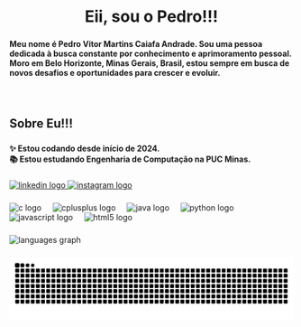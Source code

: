 <h1 align="center">Eii, sou o Pedro!!!</h1>

###

<h4 align="left">Meu nome é Pedro Vitor Martins Caiafa Andrade. Sou uma pessoa dedicada à busca constante por conhecimento e aprimoramento pessoal. <br>Moro em Belo Horizonte, Minas Gerais, Brasil, estou sempre em busca de novos desafios e oportunidades para crescer e evoluir.</h4>

###

<br clear="both">

<h2 align="left">Sobre Eu!!!</h2>

###

<h4 align="left">✨ Estou codando desde início de 2024.<br>📚 Estou estudando Engenharia de Computação na PUC Minas.</h4>

###

<div align="left">
  <a href="https://www.linkedin.com/in/pedro-vitor-caiafa-6195722b2/" target="_blank">
    <img src="https://raw.githubusercontent.com/maurodesouza/profile-readme-generator/master/src/assets/icons/social/linkedin/default.svg" width="52" height="40" alt="linkedin logo"  />
  </a>
  <a href="https://www.instagram.com/pedro0826/" target="_blank">
    <img src="https://raw.githubusercontent.com/maurodesouza/profile-readme-generator/master/src/assets/icons/social/instagram/default.svg" width="52" height="40" alt="instagram logo"  />
  </a>
</div>

###

<div align="left">
  <img src="https://cdn.jsdelivr.net/gh/devicons/devicon/icons/c/c-original.svg" height="40" alt="c logo"  />
  <img width="12" />
  <img src="https://cdn.jsdelivr.net/gh/devicons/devicon/icons/cplusplus/cplusplus-original.svg" height="40" alt="cplusplus logo"  />
  <img width="12" />
  <img src="https://cdn.jsdelivr.net/gh/devicons/devicon/icons/java/java-original.svg" height="40" alt="java logo"  />
  <img width="12" />
  <img src="https://cdn.jsdelivr.net/gh/devicons/devicon/icons/python/python-original.svg" height="40" alt="python logo"  />
  <img width="12" />
  <img src="https://cdn.jsdelivr.net/gh/devicons/devicon/icons/javascript/javascript-plain.svg" height="40" alt="javascript logo"  />
  <img width="12" />
  <img src="https://cdn.jsdelivr.net/gh/devicons/devicon/icons/html5/html5-plain.svg" height="40" alt="html5 logo"  />
</div>

###

<div align="left">
  <img src="https://github-readme-stats.vercel.app/api/top-langs?username=pedro0826&locale=en&hide_title=true&layout=compact&card_width=320&langs_count=5&theme=codeSTACKr&hide_border=true&order=2" height="150" alt="languages graph"  />
</div>

###

<img src="https://raw.githubusercontent.com/pedro0826/pedro0826/output/snake.svg" alt="Snake animation" />

###
